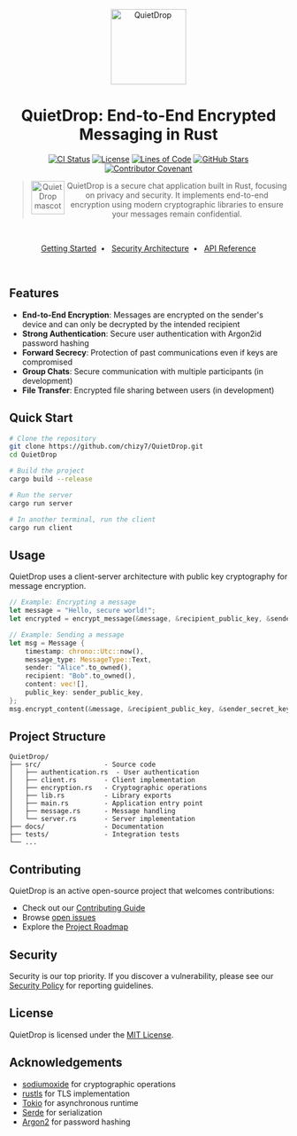<div align="center">
    <img src="https://via.placeholder.com/150x150?text=🔒" alt="QuietDrop" height="136" />
<h1 align="center">
    QuietDrop: End-to-End Encrypted Messaging in Rust
</h1>

[![CI Status][a1]][a2] [![License][b1]][b2] [![Lines of Code][c1]][c2] [![GitHub Stars][d1]][d2] [![Contributor Covenant][e1]][e2]

[a1]: https://img.shields.io/github/actions/workflow/status/chizy7/QuietDrop/ci.yml?branch=main&style=flat-square&label=build
[a2]: https://github.com/chizy7/QuietDrop/actions
[b1]: https://img.shields.io/github/license/chizy7/QuietDrop?style=flat-square
[b2]: https://github.com/chizy7/QuietDrop/blob/main/LICENSE
[c1]: https://tokei.rs/b1/github/chizy7/QuietDrop?category=code
[c2]: https://github.com/chizy7/QuietDrop
[d1]: https://img.shields.io/github/stars/chizy7/QuietDrop?style=flat-square
[d2]: https://github.com/chizy7/QuietDrop/stargazers
[e1]: https://img.shields.io/badge/Contributor%20Covenant-2.1-4baaaa.svg
[e2]: CODE_OF_CONDUCT.md

> <img src="https://via.placeholder.com/60x60?text=🛡️" alt="QuietDrop mascot" style="vertical-align: middle" align="left" height="60" />QuietDrop is a secure chat application built in Rust, focusing on privacy and security. It implements end-to-end encryption using modern cryptographic libraries to ensure your messages remain confidential.

<br/>

[Getting Started](docs/DETAILED_DOCS.md)&nbsp;&nbsp;•&nbsp;&nbsp;
[Security Architecture](docs/ENCRYPTION.md)&nbsp;&nbsp;•&nbsp;&nbsp;
[API Reference](docs/API.md)

<br/>
</div>

## Features

- **End-to-End Encryption**: Messages are encrypted on the sender's device and can only be decrypted by the intended recipient
- **Strong Authentication**: Secure user authentication with Argon2id password hashing
- **Forward Secrecy**: Protection of past communications even if keys are compromised
- **Group Chats**: Secure communication with multiple participants (in development)
- **File Transfer**: Encrypted file sharing between users (in development)

## Quick Start

```bash
# Clone the repository
git clone https://github.com/chizy7/QuietDrop.git
cd QuietDrop

# Build the project
cargo build --release

# Run the server
cargo run server

# In another terminal, run the client
cargo run client
```

## Usage

QuietDrop uses a client-server architecture with public key cryptography for message encryption.

```rust
// Example: Encrypting a message
let message = "Hello, secure world!";
let encrypted = encrypt_message(&message, &recipient_public_key, &sender_secret_key);

// Example: Sending a message
let msg = Message {
    timestamp: chrono::Utc::now(),
    message_type: MessageType::Text,
    sender: "Alice".to_owned(),
    recipient: "Bob".to_owned(),
    content: vec![],
    public_key: sender_public_key,
};
msg.encrypt_content(&message, &recipient_public_key, &sender_secret_key);
```

## Project Structure

```
QuietDrop/
├── src/                - Source code
│   ├── authentication.rs  - User authentication
│   ├── client.rs       - Client implementation
│   ├── encryption.rs   - Cryptographic operations
│   ├── lib.rs          - Library exports
│   ├── main.rs         - Application entry point
│   ├── message.rs      - Message handling
│   └── server.rs       - Server implementation
├── docs/               - Documentation
├── tests/              - Integration tests
└── ...
```

## Contributing

QuietDrop is an active open-source project that welcomes contributions:

- Check out our [Contributing Guide](CONTRIBUTING.md)
- Browse [open issues](https://github.com/chizy7/QuietDrop/issues)
- Explore the [Project Roadmap](docs/PROJECT_ROADMAP.md)

## Security

Security is our top priority. If you discover a vulnerability, please see our [Security Policy](docs/SECURITY.md) for reporting guidelines.

## License

QuietDrop is licensed under the [MIT License](LICENSE).

## Acknowledgements

- [sodiumoxide](https://github.com/sodiumoxide/sodiumoxide) for cryptographic operations
- [rustls](https://github.com/rustls/rustls) for TLS implementation
- [Tokio](https://github.com/tokio-rs/tokio) for asynchronous runtime
- [Serde](https://github.com/serde-rs/serde) for serialization
- [Argon2](https://github.com/P-H-C/phc-winner-argon2) for password hashing